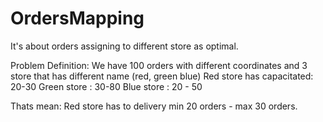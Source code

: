 # OrdersMapping

It's about orders assigning to different store as optimal.

Problem Definition:
 We have 100 orders with different coordinates and 3 store that has different name (red, green blue)
  Red store has capacitated: 20-30
  Green store : 30-80
  Blue store : 20 - 50 
  
  Thats mean: Red store has to delivery min 20 orders - max 30 orders.
  

